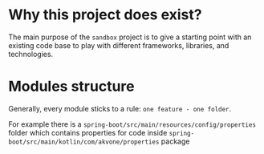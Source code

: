 # Why this project does exist? 
The main purpose of the `sandbox` project is to give a starting point with an existing code base
to play with different frameworks, libraries, and technologies.

# Modules structure
Generally, every module sticks to a rule: `one feature - one folder`. 

For example there is a `spring-boot/src/main/resources/config/properties` folder
which contains properties for code inside `spring-boot/src/main/kotlin/com/akvone/properties` package 